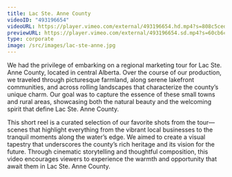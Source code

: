 ```yaml
---
title: Lac Ste. Anne County
videoID: "493196654"
videoURL: https://player.vimeo.com/external/493196654.hd.mp4?s=808c5ceda18659d6c7fad51eaf6fe63bd35e1fa5&profile_id=175
previewURL: https://player.vimeo.com/external/493196654.sd.mp4?s=60cb6cadc8072ac0d51a0d7ebb3d618cbdccc7ec&profile_id=165
type: corporate
image: /src/images/lac-ste-anne.jpg
---
```

We had the privilege of embarking on a regional marketing tour for Lac Ste. Anne County, located in central Alberta. Over the course of our production, we traveled through picturesque farmland, along serene lakefront communities, and across rolling landscapes that characterize the county’s unique charm. Our goal was to capture the essence of these small towns and rural areas, showcasing both the natural beauty and the welcoming spirit that define Lac Ste. Anne County.

This short reel is a curated selection of our favorite shots from the tour—scenes that highlight everything from the vibrant local businesses to the tranquil moments along the water’s edge. We aimed to create a visual tapestry that underscores the county’s rich heritage and its vision for the future. Through cinematic storytelling and thoughtful composition, this video encourages viewers to experience the warmth and opportunity that await them in Lac Ste. Anne County.
